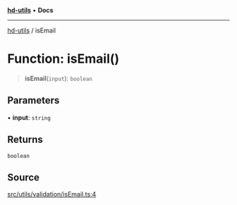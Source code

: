 [**hd-utils**](../README.md) • **Docs**

***

[hd-utils](../globals.md) / isEmail

# Function: isEmail()

> **isEmail**(`input`): `boolean`

## Parameters

• **input**: `string`

## Returns

`boolean`

## Source

[src/utils/validation/isEmail.ts:4](https://github.com/AhmadHddad/h-utils/blob/8e9e542f98b1a43a336ce585dc8666b21b0e894d/src/utils/validation/isEmail.ts#L4)
